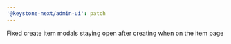 ```yaml
---
'@keystone-next/admin-ui': patch
---
```


Fixed create item modals staying open after creating when on the item page
